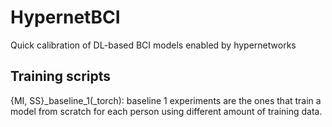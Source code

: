 # HypernetBCI
Quick calibration of DL-based BCI models enabled by hypernetworks

## Training scripts
{MI, SS}_baseline_1(_torch): baseline 1 experiments are the ones that train a model from scratch for each person using different amount of training data.
